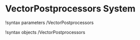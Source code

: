 <!-- MOOSE Documentation Stub: Remove this when content is added. -->

# VectorPostprocessors System
!syntax parameters /VectorPostprocessors

!syntax objects /VectorPostprocessors

